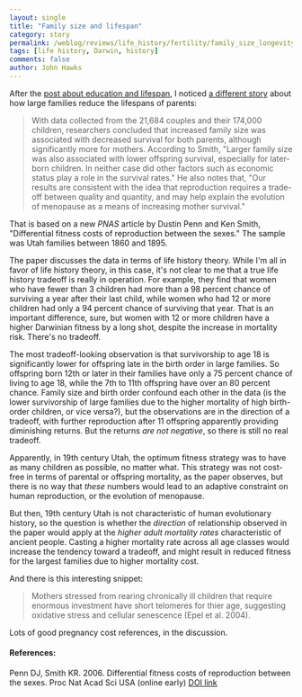 ```yaml
---
layout: single 
title: "Family size and lifespan" 
category: story
permalink: /weblog/reviews/life_history/fertility/family_size_longevity_penn_smith_2007.html
tags: [life history, Darwin, history] 
comments: false 
author: John Hawks 
---
```



<p>
After the <a href="http://johnhawks.net/weblog/reviews/health/health_education_lifespan_kolata_2007.html">post about education and lifespan</a>, I noticed <a href="http://www.scienceblog.com/cms/big-families-hurt-parental-health-12284.html">a different story</a> about how large families reduce the lifespans of parents: 
</p>

<blockquote>With data collected from the 21,684 couples and their 174,000 children, researchers concluded that increased family size was associated with decreased survival for both parents, although significantly more for mothers. According to Smith, "Larger family size was also associated with lower offspring survival, especially for later-born children. In neither case did other factors such as economic status play a role in the survival rates." He also notes that, "Our results are consistent with the idea that reproduction requires a trade-off between quality and quantity, and may help explain the evolution of menopause as a means of increasing mother survival."</blockquote>

<p>
That is based on a new <i>PNAS</i> article by Dustin Penn and Ken Smith, "Differential fitness costs of reproduction between the sexes." The sample was Utah families between 1860 and 1895. 
</p>

<p>
The paper discusses the data in terms of life history theory. While I'm all in favor of life history theory, in this case, it's not clear to me that a true life history tradeoff is really in operation. For example, they find that women who have fewer than 3 children had more than a 98 percent chance of surviving a year after their last child, while women who had 12 or more children had only a 94 percent chance of surviving that year. That is an important difference, sure, but women with 12 or more children have a higher Darwinian fitness by a long shot, despite the increase in mortality risk. There's no tradeoff. 
</p>

<p>
The most tradeoff-looking observation is that survivorship to age 18 is significantly lower for offspring late in the birth order in large families. So offspring born 12th or later in their families have only a 75 percent chance of living to age 18, while the 7th to 11th offspring have over an 80 percent chance. Family size and birth order confound each other in the data (is the lower survivorship of large families due to the higher mortality of high birth-order children, or vice versa?), but the observations are in the direction of a tradeoff, with further reproduction after 11 offspring apparently providing diminishing returns. But the returns <i>are not negative</i>, so there is still no real tradeoff.
</p>

<p>
Apparently, in 19th century Utah, the optimum fitness strategy was to have as many children as possible, no matter what. This strategy was not cost-free in terms of parental or offspring mortality, as the paper observes, but there is no way that <i>these</i> numbers would lead to an adaptive constraint on human reproduction, or the evolution of menopause. 
</p>

<p>
But then, 19th century Utah is not characteristic of human evolutionary history, so the question is whether the <I>direction</i> of relationship observed in the paper would apply at the <i>higher adult mortality rates</i> characteristic of ancient people. Casting a higher mortality rate across all age classes would increase the tendency toward a tradeoff, and might result in reduced fitness for the largest families due to higher mortality cost.
</p>

<p>
And there is this interesting snippet: 
</p>

<blockquote>Mothers stressed from rearing chronically ill children that require enormous investment have short telomeres for thier age, suggesting oxidative stress and cellular senescence (Epel et al. 2004). </blockquote>

<p>
Lots of good pregnancy cost references, in the discussion. 
</p>

<h4>References:</h4>

<p class="cite">Penn DJ, Smith KR. 2006. Differential fitness costs of reproduction between the sexes. Proc Nat Acad Sci USA (online early) <a href="http://dx.doi.org/10.1073/pnas.0609301103">DOI link</a></p>


